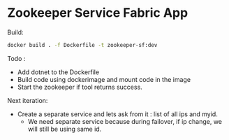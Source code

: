 # Zookeeper Service Fabric App

Build:
```bash
docker build . -f Dockerfile -t zookeeper-sf:dev
```

Todo :
* Add dotnet to the Dockerfile
* Build code using dockerimage and mount code in the image
* Start the zookeeper if tool returns success.

Next iteration:
* Create a separate service and lets ask from it : list of all ips and myid.
    * We need separate service because during failover, if ip change, we will still be using same id.
